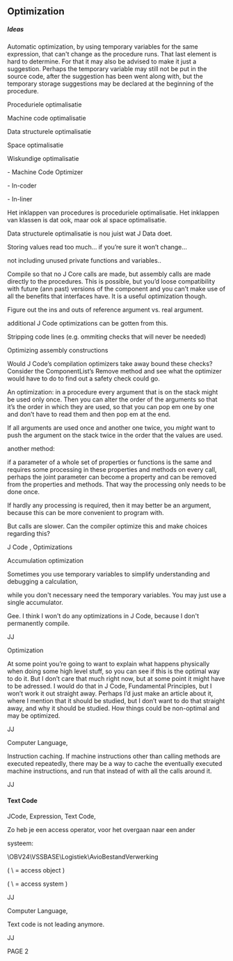 ﻿## **Optimization**
##### ***Ideas***
Automatic optimization, by using temporary variables for the same expression, that can't change as the procedure runs. That last element is hard to determine. For that it may also be advised to make it just a suggestion. Perhaps the temporary variable may still not be put in the source code, after the suggestion has been went along with, but the temporary storage suggestions may be declared at the beginning of the procedure.

Proceduriele optimalisatie

Machine code optimalisatie

Data structurele optimalisatie

Space optimalisatie

Wiskundige optimalisatie

\- Machine Code Optimizer

\- In-coder

\- In-liner


Het inklappen van procedures is proceduriele optimalisatie. Het inklappen van klassen is dat ook, maar ook al space optimalisatie.

Data structurele optimalisatie is nou juist wat J Data doet. 

Storing values read too much… if you’re sure it won’t change…

not including unused private functions and variables..

Compile so that no J Core calls are made, but assembly calls are made directly to the procedures. This is possible, but you’d loose compatibility with future (ann past) versions of the component and you can’t make use of all the benefits that interfaces have. It is a useful optimization though.

Figure out the ins and outs of reference argument vs. real argument.

additional J Code optimizations can be gotten from this.

Stripping code lines (e.g. ommiting checks that will never be needed)

Optimizing assembly constructions

Would J Code’s compilation optimizers take away bound these checks? Consider the ComponentList’s Remove method and see what the optimizer would have to do to find out a safety check could go.

An optimization: in a procedure every argument that is on the stack might be used only once. Then you can alter the order of the arguments so that it’s the order in which they are used, so that you can pop em one by one and don’t have to read them and then pop em at the end.

If all arguments are used once and another one twice, you *might* want to push the argument on the stack twice in the order that the values are used.

another method:

if a parameter of a whole set of properties or functions is the same and requires some processing in these properties and methods on every call, perhaps the joint parameter can become a property and can be removed from the properties and methods. That way the processing only needs to be done once.

If hardly any processing is required, then it may better be an argument, because this can be more convenient to program with.

But calls are slower. Can the compiler optimize this and make choices regarding this?


J Code , Optimizations

Accumulation optimization

Sometimes you use temporary variables to simplify understanding and debugging a calculation,

while you don't necessary need the temporary variables. You may just use a single accumulator.

Gee. I think I won't do any optimizations in J Code, because I don't permanently compile.

JJ


Optimization

At some point you’re going to want to explain what happens physically when doing some high level stuff, so you can see if this is the optimal way to do it.
But I don’t care that much right now, but at some point it might have to be adressed.
I would do that in J Code, Fundamental Principles, but I won’t work it out straight away.
Perhaps I’d just make an article about it, where I mention that it should be studied, but I don’t want to do that straight away, and why it should be studied. How things could be non-optimal and may be optimized.

JJ


Computer Language,

Instruction caching. If machine instructions other than calling methods are executed repeatedly, there may be a way to cache the eventually executed machine instructions, and run that instead of with all the calls around it.

JJ
#### **Text Code**
JCode, Expression, Text Code,

Zo heb je een access operator, voor het overgaan naar een ander

systeem:

\\OBV24\VSSBASE\\Logistiek\AvioBestandVerwerking 

( \ = access object )

( \\ = access system )

JJ 


Computer Language,

Text code is not leading anymore.

JJ

PAGE  2

